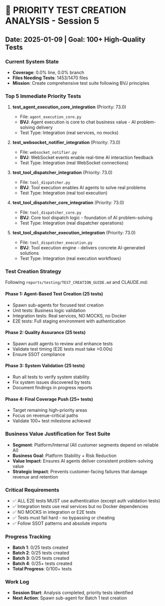 # 🎯 PRIORITY TEST CREATION ANALYSIS - Session 5
## Date: 2025-01-09 | Goal: 100+ High-Quality Tests

### Current System State
- **Coverage**: 0.0% line, 0.0% branch  
- **Files Needing Tests**: 1453/1470 files
- **Mission**: Create comprehensive test suite following BVJ principles

### Top 5 Immediate Priority Tests
1. **test_agent_execution_core_integration** (Priority: 73.0)
   - File: `agent_execution_core.py`
   - **BVJ**: Agent execution is core to chat business value - AI problem-solving delivery
   - Test Type: Integration (real services, no mocks)

2. **test_websocket_notifier_integration** (Priority: 73.0)
   - File: `websocket_notifier.py` 
   - **BVJ**: WebSocket events enable real-time AI interaction feedback
   - Test Type: Integration (real WebSocket connections)

3. **test_tool_dispatcher_integration** (Priority: 73.0)
   - File: `tool_dispatcher.py`
   - **BVJ**: Tool execution enables AI agents to solve real problems
   - Test Type: Integration (real tool execution)

4. **test_tool_dispatcher_core_integration** (Priority: 73.0)
   - File: `tool_dispatcher_core.py`
   - **BVJ**: Core tool dispatch logic - foundation of AI problem-solving
   - Test Type: Integration (real dispatcher operations)

5. **test_tool_dispatcher_execution_integration** (Priority: 73.0)
   - File: `tool_dispatcher_execution.py`
   - **BVJ**: Tool execution engine - delivers concrete AI-generated solutions
   - Test Type: Integration (real execution workflows)

### Test Creation Strategy
Following `reports/testing/TEST_CREATION_GUIDE.md` and CLAUDE.md:

#### Phase 1: Agent-Based Test Creation (25 tests)
- Spawn sub-agents for focused test creation
- Unit tests: Business logic validation  
- Integration tests: Real services, NO MOCKS, no Docker
- E2E tests: Full staging environment with authentication

#### Phase 2: Quality Assurance (25 tests)
- Spawn audit agents to review and enhance tests
- Validate test timing (E2E tests must take >0.00s)
- Ensure SSOT compliance

#### Phase 3: System Validation (25 tests) 
- Run all tests to verify system stability
- Fix system issues discovered by tests
- Document findings in progress reports

#### Phase 4: Final Coverage Push (25+ tests)
- Target remaining high-priority areas
- Focus on revenue-critical paths
- Validate 100+ test milestone achieved

### Business Value Justification for Test Suite
- **Segment**: Platform/Internal (All customer segments depend on reliable AI)
- **Business Goal**: Platform Stability + Risk Reduction  
- **Value Impact**: Ensures AI agents deliver consistent problem-solving value
- **Strategic Impact**: Prevents customer-facing failures that damage revenue and retention

### Critical Requirements
- ✅ ALL E2E tests MUST use authentication (except auth validation tests)
- ✅ Integration tests use real services but no Docker dependencies
- ✅ NO MOCKS in integration or E2E tests
- ✅ Tests must fail hard - no bypassing or cheating
- ✅ Follow SSOT patterns and absolute imports

### Progress Tracking
- **Batch 1**: 0/25 tests created
- **Batch 2**: 0/25 tests created  
- **Batch 3**: 0/25 tests created
- **Batch 4**: 0/25+ tests created
- **Total Progress**: 0/100+ tests

### Work Log
- **Session Start**: Analysis completed, priority tests identified
- **Next Action**: Spawn sub-agent for Batch 1 test creation